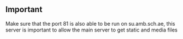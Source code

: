 ## Important
Make sure that the port 81 is also able to be run on su.amb.sch.ae, this server is important to allow the main server to get static and media files